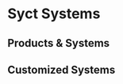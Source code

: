 <script setup>
import { ref } from 'vue';
import NavContainer from '../components/NavContainer.vue';
import newsData from '../assets/work/sytc-systems.json';

const data = ref(newsData);
</script>

# Syct Systems

## Products & Systems

<NavContainer :data="data.product"/>

## Customized Systems

<NavContainer :data="data.customized"/>
